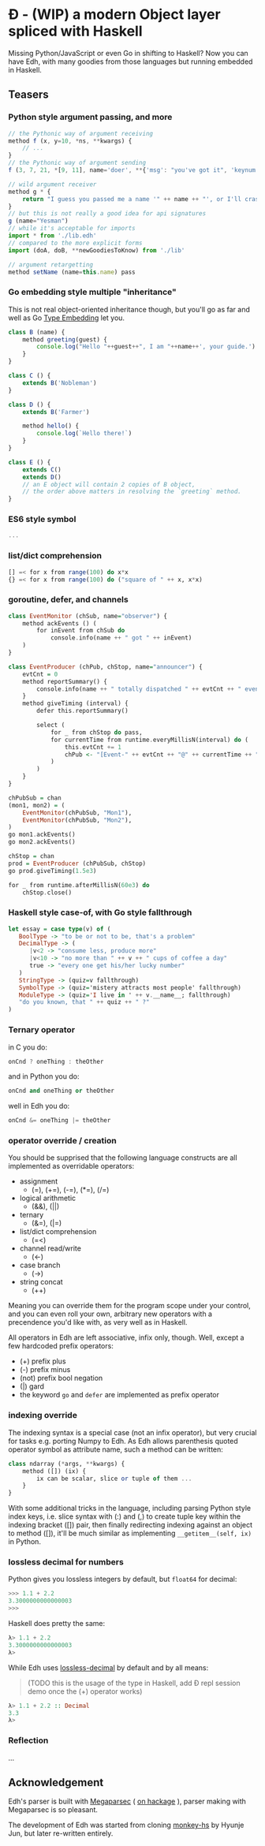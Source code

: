# Đ - (WIP) a modern Object layer spliced with Haskell

Missing Python/JavaScript or even Go in shifting to
Haskell? Now you can have Edh, with many goodies from
those languages but running embedded in Haskell.

## Teasers

### Python style argument passing, and more

```javascript
// the Pythonic way of argument receiving
method f (x, y=10, *ns, **kwargs) {
    // ...
}
// the Pythonic way of argument sending
f (3, 7, 21, *[9, 11], name='doer', **{'msg': "you've got it", 'keynum': 2})

// wild argument receiver
method g * {
    return "I guess you passed me a name '" ++ name ++ "', or I'll crash!"
}
// but this is not really a good idea for api signatures
g (name="Yesman")
// while it's acceptable for imports
import * from './lib.edh'
// compared to the more explicit forms
import (doA, doB, **newGoodiesToKnow) from './lib'

// argument retargetting
method setName (name=this.name) pass
```

### Go embedding style multiple "inheritance"

This is not real object-oriented inheritance though, but you'll go as far and
well as Go [Type Embedding](https://go101.org/article/type-embedding.html)
let you.

```javascript
class B (name) {
    method greeting(guest) {
        console.log("Hello "++guest++", I am "++name++', your guide.')
    }
}

class C () {
    extends B('Nobleman')
}

class D () {
    extends B('Farmer')

    method hello() {
        console.log(`Hello there!`)
    }
}

class E () {
    extends C()
    extends D()
    // an E object will contain 2 copies of B object,
    // the order above matters in resolving the `greeting` method.
}
```

### ES6 style symbol

```javascript
...
```

### list/dict comprehension

```haskell
[] =< for x from range(100) do x*x
{} =< for x from range(100) do ("square of " ++ x, x*x)
```

### goroutine, defer, and channels

```haskell
class EventMonitor (chSub, name="observer") {
    method ackEvents () (
        for inEvent from chSub do
            console.info(name ++ " got " ++ inEvent)
    )
}

class EventProducer (chPub, chStop, name="announcer") {
    evtCnt = 0
    method reportSummary() {
        console.info(name ++ " totally dispatched " ++ evtCnt ++ " event(s).")
    }
    method giveTiming (interval) {
        defer this.reportSummary()

        select (
            for _ from chStop do pass,
            for currentTime from runtime.everyMillisN(interval) do (
                this.evtCnt += 1
                chPub <- "[Event-" ++ evtCnt ++ "@" ++ currentTime ++ "]"
            )
        )
    }
}

chPubSub = chan
(mon1, mon2) = (
    EventMonitor(chPubSub, "Mon1"),
    EventMonitor(chPubSub, "Mon2"),
)
go mon1.ackEvents()
go mon2.ackEvents()

chStop = chan
prod = EventProducer (chPubSub, chStop)
go prod.giveTiming(1.5e3)

for _ from runtime.afterMillisN(60e3) do
    chStop.close()
```

### Haskell style case-of, with Go style fallthrough

```haskell
let essay = case type(v) of (
   BoolType -> "to be or not to be, that's a problem"
   DecimalType -> (
      |v<2 -> "consume less, produce more"
      |v<10 -> "no more than " ++ v ++ " cups of coffee a day"
      true -> "every one get his/her lucky number"
   )
   StringType -> (quiz=v fallthrough)
   SymbolType -> (quiz='mistery attracts most people' fallthrough)
   ModuleType -> (quiz='I live in ' ++ v.__name__; fallthrough)
   "do you known, that " ++ quiz ++ " ?"
)
```

### Ternary operator

in C you do:

```C
onCnd ? oneThing : theOther
```

and in Python you do:

```python
onCnd and oneThing or theOther
```

well in Edh you do:

```haskell
onCnd &= oneThing |= theOther
```

### operator override / creation

You should be supprised that the following language constructs are all
implemented as overridable operators:

- assignment
  - (=), (+=), (-=), (\*=), (/=)
- logical arithmetic
  - (&&), (||)
- ternary
  - (&=), (|=)
- list/dict comprehension
  - (=<)
- channel read/write
  - (<-)
- case branch
  - (->)
- string concat
  - (++)

Meaning you can override them for the program scope under your control,
and you can even roll your own, arbitrary new operators with a precendence
you'd like with, as very well as in Haskell.

All operators in Edh are left associative, infix only, though. Well, except
a few hardcoded prefix operators:

- (+) prefix plus
- (-) prefix minus
- (not) prefix bool negation
- (|) gard
- the keyword `go` and `defer` are implemented as prefix operator

### indexing override

The indexing syntax is a special case (not an infix operator), but very
crucial for tasks e.g. porting Numpy to Edh. As Edh allows parenthesis
quoted operator symbol as attribute name, such a method can be written:

```haskell
class ndarray (*args, **kwargs) {
    method ([]) (ix) {
        ix can be scalar, slice or tuple of them ...
    }
}
```

With some additional tricks in the language, including parsing Python style
index keys, i.e. slice syntax with (:) and (,) to create tuple key within
the indexing bracket ([]) pair, then finally redirecting indexing against
an object to method ([]), it'll be much similar as implementing
`__getitem__(self, ix)` in Python.

### lossless decimal for numbers

Python gives you lossless integers by default, but `float64` for decimal:

```python
>>> 1.1 + 2.2
3.3000000000000003
>>>
```

Haskell does pretty the same:

```haskell
λ> 1.1 + 2.2
3.3000000000000003
λ>
```

While Edh uses
[lossless-decimal](https://github.com/complyue/edh/tree/master/lossless-decimal)
by default and by all means:

> (TODO this is the usage of the type in Haskell, add Đ repl session demo
> once the (+) operator works)

```haskell
λ> 1.1 + 2.2 :: Decimal
3.3
λ>
```

### Reflection

...

## Acknowledgement

Edh's parser is built with
[Megaparsec](https://github.com/mrkkrp/megaparsec) (
[on hackage](https://hackage.haskell.org/package/megaparsec) ),
parser making with Megaparsec is so pleasant.

The development of Edh was started from cloning
[monkey-hs](https://github.com/utatti/monkey-hs)
by Hyunje Jun, but later re-written entirely.
